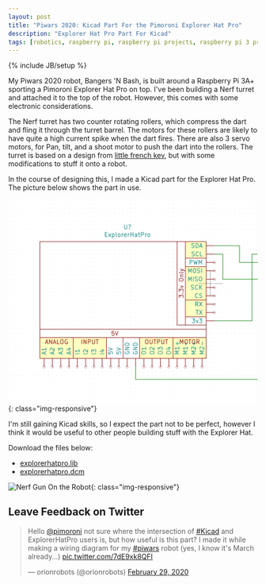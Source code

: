 ```yaml
---
layout: post
title: "Piwars 2020: Kicad Part For the Pimoroni Explorer Hat Pro"
description: "Explorer Hat Pro Part For Kicad"
tags: [robotics, raspberry pi, raspberry pi projects, raspberry pi 3 projects, piwars, robot, kicad]
---
```

{% include JB/setup %}

My Piwars 2020 robot, Bangers 'N Bash, is built around a Raspberry Pi 3A+ sporting a Pimoroni Explorer Hat Pro on top. I've been building a Nerf turret and attached it to the top of the robot. However, this comes with some electronic considerations.

The Nerf turret has two counter rotating rollers, which compress the dart and fling it through the turret barrel. The motors for these rollers are likely to have quite a high current spike when the dart fires. There are also 3 servo motors, for Pan, tilt, and a shoot motor to push the dart into the rollers. The turret is based on a design from [little french kev](https://www.littlefrenchkev.com/bluetooth-nerf-turret), but with some modifications to stuff it onto a robot.

In the course of designing this, I made a Kicad part for the Explorer Hat Pro. The picture below shows the part in use.

![Picture Of Explorer Hat Kicad Part](/assets/kicad-library-parts/explorerhatpro.png){: class="img-responsive"}

I'm still gaining Kicad skills, so I expect the part not to be perfect, however I think it would be useful to other people building stuff with the Explorer Hat.

Download the files below:

* [explorerhatpro.lib](/assets/kicad-library-parts/explorerhatpro.lib)
* [explorerhatpro.dcm](/assets/kicad-library-parts/explorerhatpro.dcm)

![Nerf Gun On the Robot](https://pbs.twimg.com/media/ERVTiHkU8AER8cU?format=jpg&name=large){: class="img-responsive"}

## Leave Feedback on Twitter

<blockquote class="twitter-tweet"><p lang="en" dir="ltr">Hello <a href="https://twitter.com/pimoroni?ref_src=twsrc%5Etfw">@pimoroni</a> not sure where the intersection of <a href="https://twitter.com/hashtag/Kicad?src=hash&amp;ref_src=twsrc%5Etfw">#Kicad</a> and ExplorerHatPro users is, but how useful is this part? I made it while making a wiring diagram for my <a href="https://twitter.com/hashtag/piwars?src=hash&amp;ref_src=twsrc%5Etfw">#piwars</a> robot (yes, I know it&#39;s March already...) <a href="https://t.co/7dE9xk8QFI">pic.twitter.com/7dE9xk8QFI</a></p>&mdash; orionrobots (@orionrobots) <a href="https://twitter.com/orionrobots/status/1233900672757719042?ref_src=twsrc%5Etfw">February 29, 2020</a></blockquote> <script async src="https://platform.twitter.com/widgets.js" charset="utf-8"></script>
